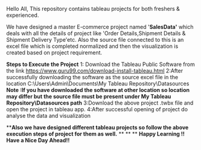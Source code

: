 Hello All,
This repository contains tableau projects for both freshers & experienced.

We have designed a master E-commerce project named '**SalesData'** which deals with all the details of project like 'Order Details,Shipment Details & Shipment Delivery Type'etc.
Also the source file connected to this is an excel file which is completed normalized and then the visualization is created based on project requirement.


**Steps to Execute the Project**
1: Download the Tableau Public Software from the link https://www.guru99.com/download-install-tableau.html 
2:After successfully downloading the software as the source excel file in the location C:\Users\Admin\Documents\My Tableau Repository\Datasources
**Note :If you have downloaded the software at other location so location may differ but the source file must be present under My Tableau Repository\Datasources path**
3:Download the above project .twbx file and open the project in tableau app.
4:After successful opening of project do analyse the data and visualization

****Also we have designed different tableau projects so follow the above execution steps of project for them as well.**
**
**
** **Happy Learning !!
Have  a Nice Day Ahead!!**
